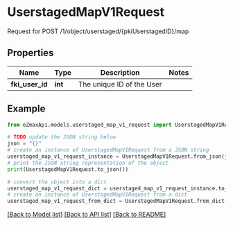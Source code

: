 # UserstagedMapV1Request

Request for POST /1/object/userstaged/{pkiUserstagedID}/map

## Properties

Name | Type | Description | Notes
------------ | ------------- | ------------- | -------------
**fki_user_id** | **int** | The unique ID of the User | 

## Example

```python
from eZmaxApi.models.userstaged_map_v1_request import UserstagedMapV1Request

# TODO update the JSON string below
json = "{}"
# create an instance of UserstagedMapV1Request from a JSON string
userstaged_map_v1_request_instance = UserstagedMapV1Request.from_json(json)
# print the JSON string representation of the object
print(UserstagedMapV1Request.to_json())

# convert the object into a dict
userstaged_map_v1_request_dict = userstaged_map_v1_request_instance.to_dict()
# create an instance of UserstagedMapV1Request from a dict
userstaged_map_v1_request_from_dict = UserstagedMapV1Request.from_dict(userstaged_map_v1_request_dict)
```
[[Back to Model list]](../README.md#documentation-for-models) [[Back to API list]](../README.md#documentation-for-api-endpoints) [[Back to README]](../README.md)


